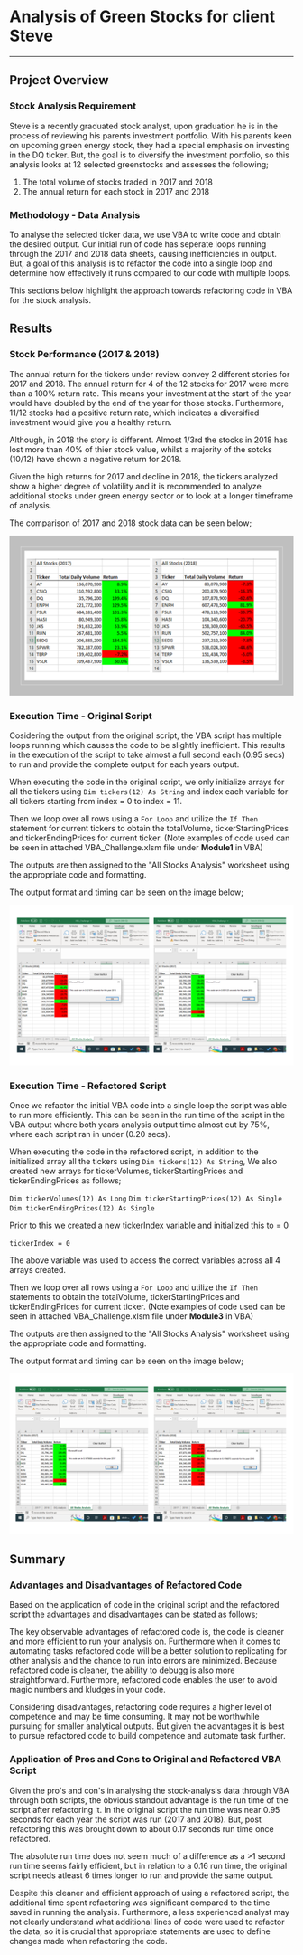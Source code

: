 # Analysis of Green Stocks for client Steve
---

## Project Overview

### Stock Analysis Requirement

Steve is a recently graduated stock analyst, upon graduation he is in the process of reviewing his parents investment portfolio. With his parents keen on upcoming green energy stock, they had a special emphasis on investing in the DQ ticker. But, the goal is to diversify the investment portfolio, so this analysis looks at 12 selected greenstocks and assesses the following;

1. The total volume of stocks traded in 2017 and 2018
2. The annual return for each stock in 2017 and 2018

### Methodology - Data Analysis

To analyse the selected ticker data, we use VBA to write code and obtain the desired output. Our initial run of code has seperate loops running through the 2017 and 2018 data sheets, causing inefficiencies in output. But, a goal of this analysis is to refactor the code into a single loop and determine how effectively it runs compared to our code with multiple loops.

This sections below highlight the approach towards refactoring code in VBA for the stock analysis.

## Results

### Stock Performance (2017 & 2018)

The annual return for the tickers under review convey 2 different stories for 2017 and 2018. The annual return for 4 of the 12 stocks for 2017 were more than a 100% return rate. This means your investment at the start of the year would have doubled by the end of the year for those stocks. Furthermore, 11/12 stocks had a positive return rate, which indicates a diversified investment would give you a healthy return.

Although, in 2018 the story is different. Almost 1/3rd the stocks in 2018 has lost more than 40% of thier stock value, whilst a majority of the sotcks (10/12) have shown a negative return for 2018.

Given the high returns for 2017 and decline in 2018, the tickers analyzed show a higher degree of volatility and it is recommended to analyze additional stocks under green energy sector or to look at a longer timeframe of analysis.

The comparison of 2017 and 2018 stock data can be seen below;

![2017_VS_2018](/Other/2017_VS_2018.png)

### Execution Time - Original Script

Cosidering the output from the original script, the VBA script has multiple loops running which causes the code to be slightly inefficient. This results in the execution of the script to take almost a full second each (0.95 secs) to run and provide the complete output for each years output. 

When executing the code in the original script, we only initialize arrays for all the tickers using `Dim tickers(12) As String` and index each variable for all tickers starting from index = 0 to index = 11.

Then we loop over all rows using a `For Loop` and utilize the `If Then` statement for current tickers to obtain the totalVolume, tickerStartingPrices and tickerEndingPrices for current ticker. (Note examples of code used can be seen in attached VBA_Challenge.xlsm file under **Module1** in VBA)

The outputs are then assigned to the "All Stocks Analysis" worksheet using the appropriate code and formatting.

The output format and timing can be seen on the image below;

![Original_Script](/Other/Original_Script.png)

### Execution Time - Refactored Script

Once we refactor the initial VBA code into a single loop the script was able to run more efficiently. This can be seen in the run time of the script in the VBA output where both years analysis output time almost cut by 75%, where each script ran in under (0.20 secs).

When executing the code in the refactored script, in addition to the initialized array all the tickers using `Dim tickers(12) As String`, We also created new arrays for tickerVolumes, tickerStartingPrices and tickerEndingPrices as follows;

`Dim tickerVolumes(12) As Long`
`Dim tickerStartingPrices(12) As Single`
`Dim tickerEndingPrices(12) As Single`

Prior to this we created a new tickerIndex variable and initialized this to = 0

`tickerIndex = 0`

The above variable was used to access the correct variables across all 4 arrays created.

Then we loop over all rows using a `For Loop` and utilize the `If Then` statements to obtain the totalVolume, tickerStartingPrices and tickerEndingPrices for current ticker. (Note examples of code used can be seen in attached VBA_Challenge.xlsm file under **Module3** in VBA)

The outputs are then assigned to the "All Stocks Analysis" worksheet using the appropriate code and formatting.

The output format and timing can be seen on the image below;

![Refactored_Script](/Other/Refactored_Script.png)

## Summary

### Advantages and Disadvantages of Refactored Code

Based on the application of code in the original script and the refactored script the advantages and disadvantages can be stated as follows;

The key observable advantages of refactored code is, the code is cleaner and more efficient to run your analysis on. Furthermore when it comes to automating tasks refactored code will be a better solution to replicating for other analysis and the chance to run into errors are minimized. Because refactored code is cleaner, the ability to debugg is also more straightforward. Furthermore, refactored code enables the user to avoid magic numbers and kludges in your code.

Considering disadvantages, refactoring code requires a higher level of competence and may be time consuming. It may not be worthwhile pursuing for smaller analytical outputs. But given the advantages it is best to pursue refactored code to build competence and automate task further.

### Application of Pros and Cons to Original and Refactored VBA Script

Given the pro's and con's in analysing the stock-analysis data through VBA through both scripts, the obvious standout advantage is the run time of the script after refactoring it. In the original script the run time was near 0.95 seconds for each year the script was run (2017 and 2018). But, post refactoring this was brought down to about 0.17 seconds run time once refactored. 

The absolute run time does not seem much of a difference as a >1 second run time seems fairly efficient, but in relation to a 0.16 run time, the original script needs atleast 6 times longer to run and provide the same output.

Despite this cleaner and efficient approach of using a refactored script, the additional time spent refactoring was significant compared to the time saved in running the analysis. Furthermore, a less experienced analyst may not clearly understand what additional lines of code were used to refactor the data, so it is crucial that appropriate statements are used to define changes made when refactoring the code.

